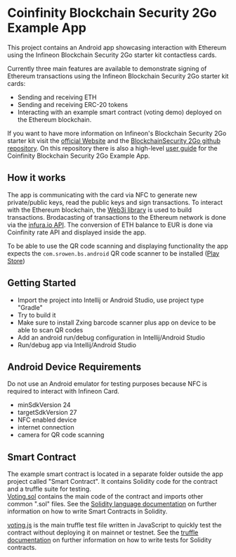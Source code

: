 Coinfinity Blockchain Security 2Go Example App
===

This project contains an Android app showcasing interaction with Ethereum using 
the Infineon Blockchain Security 2Go starter kit contactless cards.

Currently three main features are available to demonstrate signing of Ethereum transactions 
using the Infineon Blockchain Security 2Go starter kit cards:  
- Sending and receiving ETH
- Sending and receiving ERC-20 tokens
- Interacting with an example smart contract (voting demo) deployed on the Ethereum blockchain.  

If you want to have more information on Infineon's Blockchain Security 2Go starter kit visit the [official Website](https://www.infineon.com/blockchain) and the [BlockchainSecurity 2Go github repository](https://github.com/Infineon/blockchain). On this repository there is also a high-level [user guide](https://github.com/Infineon/blockchain/android/Android_Demo_UserGuide) for the Coinfinity Blockchain Security 2Go Example App.

How it works
---

The app is communicating with the card via NFC to generate new private/public keys, 
read the public keys and sign transactions. To interact with the Ethereum blockchain, 
the [Web3j library](https://github.com/web3j/web3j) is used to build transactions. 
Brodacasting of transactions to the Ethereum network is done via the 
[infura.io API](https://infura.io/docs).
The conversion of ETH balance to EUR is done via Coinfinity rate API and displayed 
inside the app.

To be able to use the QR code scanning and displaying functionality the app expects the 
`com.srowen.bs.android` QR code scanner to be installed ([Play Store](https://play.google.com/store/apps/details?id=com.srowen.bs.android))   

Getting Started
---

- Import the project into Intellij or Android Studio, use project type "Gradle"
- Try to build it
- Make sure to install Zxing barcode scanner plus app on device to be able to scan QR codes
- Add an android run/debug configuration in Intellij/Android Studio
- Run/debug app via Intellij/Android Studio
  

Android Device Requirements
---

Do not use an Android emulator for testing purposes because NFC is required to interact with Infineon Card.
- minSdkVersion 24  
- targetSdkVersion 27  
- NFC enabled device
- internet connection
- camera for QR code scanning

Smart Contract
---

The example smart contract is located in a separate folder outside the app project called 
"Smart Contract". It contains Solidity code for the contract and a truffle suite for testing.  
[Voting.sol](Smart%20Contract/contracts/Voting.sol) contains the main code of the contract 
and imports other common ".sol" files. See the [Solidity language documentation](https://solidity.readthedocs.io/en/latest/) 
on further information on how to write Smart Contracts in Solidity.

[voting.js](Smart%20Contract/test/voting.js) is the main truffle test file written in JavaScript to quickly test the contract 
without deploying it on mainnet or testnet. See the [truffle documentation](https://truffleframework.com/docs/)
on further information on how to write tests for Solidity contracts.
